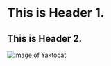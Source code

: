# This is Header 1.
## This is Header 2.

![Image of Yaktocat](https://octodex.github.com/images/yaktocat.png)
